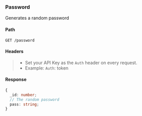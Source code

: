 ### Password

Generates a random password

#### Path

```HTTP
GET /password
```

#### Headers

> - Set your API Key as the `Auth` header on every request.
> - Example: `Auth`: token

#### Response

```ts
{
  _id: number;
  // The random password
  pass: string;
}
```
